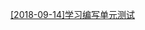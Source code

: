 [[2018-09-14]学习编写单元测试](https://daichao1997.github.io/%E5%AD%A6%E4%B9%A0%E7%BC%96%E5%86%99%E5%8D%95%E5%85%83%E6%B5%8B%E8%AF%95.html)